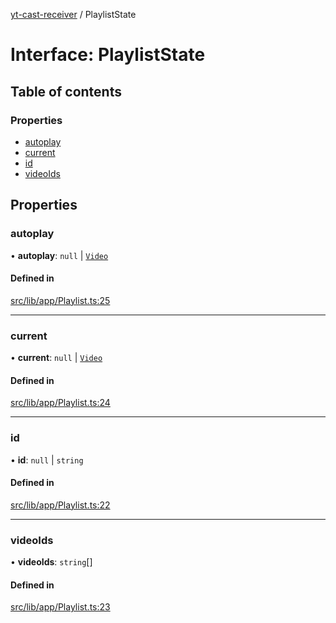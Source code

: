 [yt-cast-receiver](../README.md) / PlaylistState

# Interface: PlaylistState

## Table of contents

### Properties

- [autoplay](PlaylistState.md#autoplay)
- [current](PlaylistState.md#current)
- [id](PlaylistState.md#id)
- [videoIds](PlaylistState.md#videoids)

## Properties

### autoplay

• **autoplay**: ``null`` \| [`Video`](Video.md)

#### Defined in

[src/lib/app/Playlist.ts:25](https://github.com/patrickkfkan/yt-cast-receiver/blob/90cf03d/src/lib/app/Playlist.ts#L25)

___

### current

• **current**: ``null`` \| [`Video`](Video.md)

#### Defined in

[src/lib/app/Playlist.ts:24](https://github.com/patrickkfkan/yt-cast-receiver/blob/90cf03d/src/lib/app/Playlist.ts#L24)

___

### id

• **id**: ``null`` \| `string`

#### Defined in

[src/lib/app/Playlist.ts:22](https://github.com/patrickkfkan/yt-cast-receiver/blob/90cf03d/src/lib/app/Playlist.ts#L22)

___

### videoIds

• **videoIds**: `string`[]

#### Defined in

[src/lib/app/Playlist.ts:23](https://github.com/patrickkfkan/yt-cast-receiver/blob/90cf03d/src/lib/app/Playlist.ts#L23)
